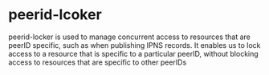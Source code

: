# peerid-lcoker

peerid-locker is used to manage concurrent access to resources that are peerID specific, such as when publishing IPNS records. It enables us to lock access to a resource that is specific to a particular peerID, without blocking access to resources that are specific to other peerIDs
